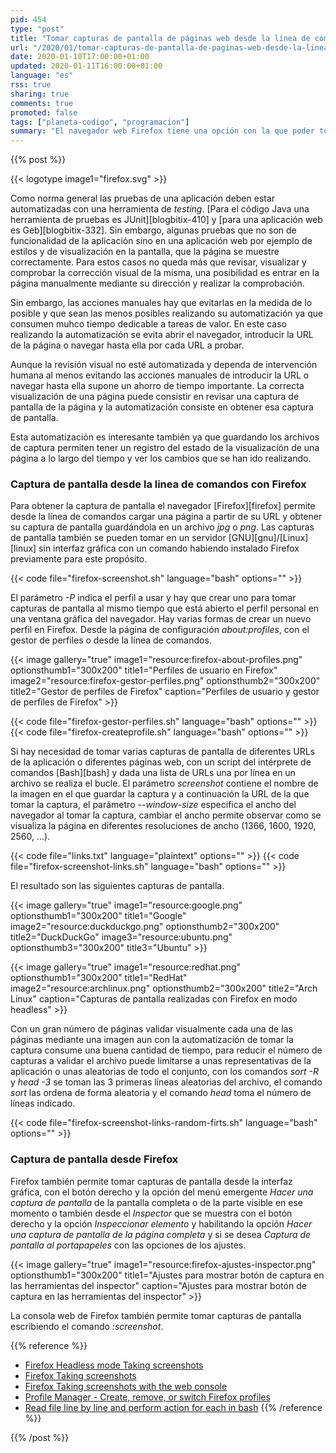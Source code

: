 ```yaml
---
pid: 454
type: "post"
title: "Tomar capturas de pantalla de páginas web desde la línea de comandos o desde la interfaz gráfica con Firefox"
url: "/2020/01/tomar-capturas-de-pantalla-de-paginas-web-desde-la-linea-de-comandos-o-desde-la-interfaz-grafica-con-firefox/"
date: 2020-01-10T17:00:00+01:00
updated: 2020-01-11T16:00:00+01:00
language: "es"
rss: true
sharing: true
comments: true
promoted: false
tags: ["planeta-codigo", "programacion"]
summary: "El navegador web Firefox tiene una opción con la que poder tomar una captura de pantalla de una página web desde la línea de comandos, que es útil como parte de un proceso automatizado. Firefox también permite tomar capturas de pantalla de una página web desde su interfaz gráfica o desde la consola web."
---
```


{{% post %}}

{{< logotype image1="firefox.svg" >}}

Como norma general las pruebas de una aplicación deben estar automatizadas con una herramienta de _testing_. [Para el código Java una herramienta de pruebas es JUnit][blogbitix-410] y [para una aplicación web es Geb][blogbitix-332]. Sin embargo, algunas pruebas que no son de funcionalidad de la aplicación sino en una aplicación web por ejemplo de estilos y de visualización en la pantalla, que la página se muestre correctamente. Para estos casos no queda más que revisar, visualizar y comprobar la corrección visual de la misma, una posibilidad es entrar en la página manualmente mediante su dirección y realizar la comprobación.

Sin embargo, las acciones manuales hay que evitarlas en la medida de lo posible y que sean las menos posibles realizando su automatización ya que consumen muhco tiempo dedicable a tareas de valor. En este caso realizando la automatización se evita abrir el navegador, introducir la URL de la página o navegar hasta ella por cada URL a probar.

Aunque la revisión visual no esté automatizada y dependa de intervención humana al menos evitando las acciones manuales de introducir la URL o navegar hasta ella supone un ahorro de tiempo importante. La correcta visualización de una página puede consistir en revisar una captura de pantalla de la página y la automatización consiste en obtener esa captura de pantalla.

Esta automatización es interesante también ya que guardando los archivos de captura permiten tener un registro del estado de la visualización de una página a lo largo del tiempo y ver los cambios que se han ido realizando.

### Captura de pantalla desde la linea de comandos con Firefox

Para obtener la captura de pantalla el navegador [Firefox][firefox] permite desde la línea de comandos cargar una página a partir de su URL y obtener su captura de pantalla guardándola en un archivo _jpg_ o _png_. Las capturas de pantalla también se pueden tomar en un servidor [GNU][gnu]/[Linux][linux] sin interfaz gráfica con un comando habiendo instalado Firefox previamente para este propósito.

{{< code file="firefox-screenshot.sh" language="bash" options="" >}}

El parámetro _-P_ indica el perfil a usar y hay que crear uno para tomar capturas de pantalla al mismo tiempo que está abierto el perfil personal en una ventana gráfica del navegador. Hay varias formas de crear un nuevo perfil en Firefox. Desde la página de configuración _about:profiles_, con el gestor de perfiles o desde la línea de comandos.

{{< image
    gallery="true"
    image1="resource:firefox-about-profiles.png" optionsthumb1="300x200" title1="Perfiles de usuario en Firefox"
    image2="resource:firefox-gestor-perfiles.png" optionsthumb2="300x200" title2="Gestor de perfiles de Firefox"
    caption="Perfiles de usuario y gestor de perfiles de Firefox" >}}

{{< code file="firefox-gestor-perfiles.sh" language="bash" options="" >}}
{{< code file="firefox-createprofile.sh" language="bash" options="" >}}

Si hay necesidad de tomar varias capturas de pantalla de diferentes URLs de la aplicación o diferentes páginas web, con un script del intérprete de comandos [Bash][bash] y dada una lista de URLs una por línea en un archivo se realiza el bucle. El parámetro _screenshot_ contiene el nombre de la imagen en el que guardar la captura y a continuación la URL de la que tomar la captura, el parámetro _--window-size_ especifica el ancho del navegador al tomar la captura, cambiar el ancho permite observar como se visualiza la página en diferentes resoluciones de ancho (1366, 1600, 1920, 2560, ...).

{{< code file="links.txt" language="plaintext" options="" >}}
{{< code file="firefox-screenshot-links.sh" language="bash" options="" >}}

El resultado son las siguientes capturas de pantalla.

{{< image
    gallery="true"
    image1="resource:google.png" optionsthumb1="300x200" title1="Google"
    image2="resource:duckduckgo.png" optionsthumb2="300x200" title2="DuckDuckGo"
    image3="resource:ubuntu.png" optionsthumb3="300x200" title3="Ubuntu" >}}

{{< image
    gallery="true"
    image1="resource:redhat.png" optionsthumb1="300x200" title1="RedHat"
    image2="resource:archlinux.png" optionsthumb2="300x200" title2="Arch Linux"
    caption="Capturas de pantalla realizadas con Firefox en modo headless" >}}

Con un gran número de páginas validar visualmente cada una de las páginas mediante una imagen aun con la automatización de tomar la captura consume una buena cantidad de tiempo, para reducir el número de capturas a validar el archivo puede limitarse a unas representativas de la aplicación o unas aleatorias de todo el conjunto, con los comandos _sort -R_ y _head -3_ se toman las 3 primeras líneas aleatorias del archivo, el comando _sort_ las ordena de forma aleatoria y el comando _head_ toma el número de líneas indicado.

{{< code file="firefox-screenshot-links-random-firts.sh" language="bash" options="" >}}

### Captura de pantalla desde Firefox

Firefox también permite tomar capturas de pantalla desde la interfaz gráfica, con el botón derecho y la opción del menú emergente _Hacer una captura de pantalla_ de la pantalla completa o de la parte visible en ese momento o también desde el _Inspector_ que se muestra con el botón derecho y la opción _Inspeccionar elemento_ y habilitando la opción _Hacer una captura de pantalla de la página completa_ y si se desea _Captura de pantalla al portapapeles_ con las opciones de los ajustes.

{{< image
    gallery="true"
    image1="resource:firefox-ajustes-inspector.png" optionsthumb1="300x200" title1="Ajustes para mostrar botón de captura en las herramientas del inspector"
    caption="Ajustes para mostrar botón de captura en las herramientas del inspector" >}}

La consola web de Firefox también permite tomar capturas de pantalla escribiendo el comando _:screenshot_.

{{% reference %}}
* [Firefox Headless mode Taking screenshots](https://developer.mozilla.org/en-US/docs/Mozilla/Firefox/Headless_mode#Taking_screenshots)
* [Firefox Taking screenshots](https://developer.mozilla.org/en-US/docs/Tools/Taking_screenshots)
* [Firefox Taking screenshots with the web console](https://developer.mozilla.org/en-US/docs/Tools/Taking_screenshots#Taking_screenshots_with_the_web_console)
* [Profile Manager - Create, remove, or switch Firefox profiles](https://support.mozilla.org/en-US/kb/profile-manager-create-remove-switch-firefox-profiles?redirectlocale=en-US&redirectslug=profile-manager-create-and-remove-firefox-profiles)
* [Read file line by line and perform action for each in bash](https://stackoverflow.com/questions/15396190/read-file-line-by-line-and-perform-action-for-each-in-bash)
{{% /reference %}}

{{% /post %}}
